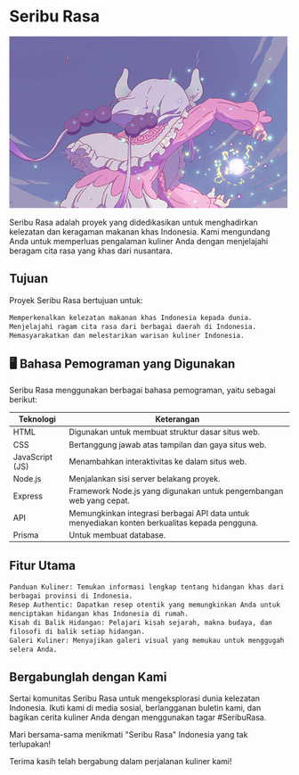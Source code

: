 # Seribu Rasa

![App Screenshot](./images/kameha.gif)

Seribu Rasa adalah proyek yang didedikasikan untuk menghadirkan kelezatan dan keragaman makanan khas Indonesia. Kami mengundang Anda untuk memperluas pengalaman kuliner Anda dengan menjelajahi beragam cita rasa yang khas dari nusantara.

## Tujuan

Proyek Seribu Rasa bertujuan untuk:

    Memperkenalkan kelezatan makanan khas Indonesia kepada dunia.
    Menjelajahi ragam cita rasa dari berbagai daerah di Indonesia.
    Memasyarakatkan dan melestarikan warisan kuliner Indonesia.

## 🖥 Bahasa Pemograman yang Digunakan

Seribu Rasa menggunakan berbagai bahasa pemograman, yaitu sebagai berikut:

| Teknologi       | Keterangan                                                                                     |
| --------------- | ---------------------------------------------------------------------------------------------- |
| HTML            | Digunakan untuk membuat struktur dasar situs web.                                              |
| CSS             | Bertanggung jawab atas tampilan dan gaya situs web.                                            |
| JavaScript (JS) | Menambahkan interaktivitas ke dalam situs web.                                                 |
| Node.js         | Menjalankan sisi server belakang proyek.                                                       |
| Express         | Framework Node.js yang digunakan untuk pengembangan web yang cepat.                            |
| API             | Memungkinkan integrasi berbagai API data untuk menyediakan konten berkualitas kepada pengguna. |
| Prisma          | Untuk membuat database.                                                                        |

## Fitur Utama

    Panduan Kuliner: Temukan informasi lengkap tentang hidangan khas dari berbagai provinsi di Indonesia.
    Resep Authentic: Dapatkan resep otentik yang memungkinkan Anda untuk menciptakan hidangan khas Indonesia di rumah.
    Kisah di Balik Hidangan: Pelajari kisah sejarah, makna budaya, dan filosofi di balik setiap hidangan.
    Galeri Kuliner: Menyajikan galeri visual yang memukau untuk menggugah selera Anda.

## Bergabunglah dengan Kami

Sertai komunitas Seribu Rasa untuk mengeksplorasi dunia kelezatan Indonesia. Ikuti kami di media sosial, berlangganan buletin kami, dan bagikan cerita kuliner Anda dengan menggunakan tagar #SeribuRasa.

Mari bersama-sama menikmati "Seribu Rasa" Indonesia yang tak terlupakan!

Terima kasih telah bergabung dalam perjalanan kuliner kami!
